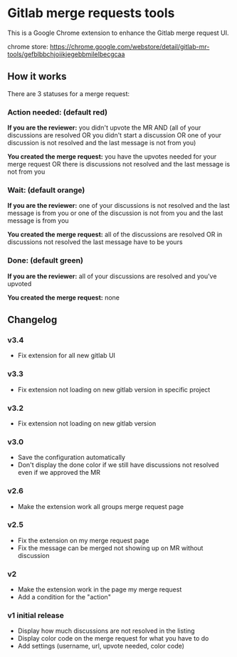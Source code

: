 # Gitlab merge requests tools

This is a Google Chrome extension to enhance the Gitlab merge request UI.

chrome store: https://chrome.google.com/webstore/detail/gitlab-mr-tools/gefblbbchjoiikjegebbmilelbecgcaa

## How it works

There are 3 statuses for a merge request:

### Action needed: (default red)

**If you are the reviewer:** you didn't upvote the MR AND (all of your discussions are resolved OR you didn't start a discussion OR one of your discussion is not resolved and the last message is not from you)

**You created the merge request:** you have the upvotes needed for your merge request OR there is discussions not resolved and the last message is not from you

### Wait: (default orange)

**If you are the reviewer:** one of your discussions is not resolved and the last message is from you or one of the discussion is not from you and the last message is from you

**You created the merge request:** all of the discussions are resolved OR in discussions not resolved the last message have to be yours
 
### Done: (default green)

**If you are the reviewer:** all of your discussions are resolved and you've upvoted

**You created the merge request:** none

## Changelog

### v3.4

* Fix extension for all new gitlab UI

### v3.3

* Fix extension not loading on new gitlab version in specific project

### v3.2

* Fix extension not loading on new gitlab version

### v3.0

* Save the configuration automatically
* Don't display the done color if we still have discussions not resolved even if we approved the MR

### v2.6

* Make the extension work all groups merge request page

### v2.5

* Fix the extension on my merge request page
* Fix the message can be merged not showing up on MR without discussion

### v2

* Make the extension work in the page my merge request
* Add a condition for the "action"

### v1 initial release

* Display how much discussions are not resolved in the listing
* Display color code on the merge request for what you have to do
* Add settings (username, url, upvote needed, color code)
